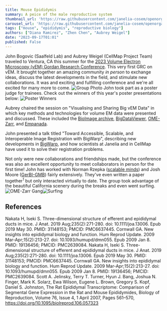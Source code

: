 ```yaml
---
title: Mouse Epididymis
summary: A peice of the male reproductive system
thumbnail_url: 'https://raw.githubusercontent.com/janelia-cosem/openorganelle-blog/main/assets/'
carousel_url: 'https://raw.githubusercontent.com/janelia-cosem/openorganelle-blog/main/assets/'
tags: ["mouse", "epididymis", "reproductive biology"]
authors: ["Diana Ramirez", "Zhen Chen", "Aubrey Weigel"]
date: "2023-09-17T01:01"
published: False
---
```

John Bogovic (Saalfeld Lab) and Aubrey Weigel (CellMap Project Team) traveled to Ventura, CA this summer for the [2023 Volume Electron Microscopy (vEM) Gordan Research Conference](https://www.grc.org/volume-electron-microscopy-conference/2023/). This very first GRC on vEM. It brought together an amazing community *in person* to exchange ideas, discuss the latest developments in the field, and stimulate new collaborations. It was and exciting and fulfilling conference and we're all excited for many more to come.
![Group Photo](https://raw.githubusercontent.com/janelia-cosem/openorganelle-blog/main/assets/vem-group-2.png)
John took part as a poster judge for trainees. Check out the winners of this year's poster presentations below:
![Poster Winners](https://raw.githubusercontent.com/janelia-cosem/openorganelle-blog/main/assets/poster-winners.jpg)

Aubrey chaired the session on "Visualising and Sharing Big vEM Data" in which key methods and technologies 
for volume EM data were presented and discussed. These included the [BioImage archive](https://www.ebi.ac.uk/bioimage-archive/),
[BigDataViewer](https://www.nature.com/articles/nmeth.3392), [OME-Zarr](https://www.ncbi.nlm.nih.gov/pmc/articles/PMC9980008/), and
[Empanada](https://volume-em.github.io/empanada.html). 

John presented a talk titled "Toward Accessible, Scalable, and Interoperable Image Registration with BigWarp", describing 
new developments in [BigWarp](https://imagej.net/plugins/bigwarp), and how scientists at Janelia and in CellMap have used it
to solve their registration problems.

Not only were new collaborations and friendships made, but the conference was also an excellent opportunity to meet collaborators in person for the first time! John has worked with Norman Rzepka ([scalable minds](https://scalableminds.com)) and Josh Moore ([GerBI-GMB](https://gerbi-gmb.de)) fairly extensively. They've even written a paper together<sup>1</sup> but only interacted virtually to date. The group took advantage of the beautiful California scenery during the breaks and even went surfing.
![OME-Zarr Gang](https://raw.githubusercontent.com/janelia-cosem/openorganelle-blog/main/assets/josh-john-norman.jpg)![Surfing](https://raw.githubusercontent.com/janelia-cosem/openorganelle-blog/main/assets/vem-grc-surf.png)



## References
Nakata H, Iseki S. Three-dimensional structure of efferent and epididymal ducts in mice. J Anat. 2019 Aug;235(2):271-280. doi: 10.1111/joa.13006. Epub 2019 May 30. PMID: 31148153; PMCID: PMC6637445.
Cornwall GA. New insights into epididymal biology and function. Hum Reprod Update. 2009 Mar-Apr;15(2):213-27. doi: 10.1093/humupd/dmn055. Epub 2009 Jan 8. PMID: 19136456; PMCID: PMC2639084. 
Nakata H, Iseki S. Three-dimensional structure of efferent and epididymal ducts in mice. J Anat. 2019 Aug;235(2):271-280. doi: 10.1111/joa.13006. Epub 2019 May 30. PMID: 31148153; PMCID: PMC6637445.
Cornwall GA. New insights into epididymal biology and function. Hum Reprod Update. 2009 Mar-Apr;15(2):213-27. doi: 10.1093/humupd/dmn055. Epub 2009 Jan 8. PMID: 19136456; PMCID: PMC2639084. 
Scott A. Jelinsky, Terry T. Turner, Hyun J. Bang, Joshua N. Finger, Mark K. Solarz, Ewa Wilson, Eugene L. Brown, Gregory S. Kopf, Daniel S. Johnston, The Rat Epididymal Transcriptome: Comparison of Segmental Gene Expression in the Rat and Mouse Epididymides, Biology of Reproduction, Volume 76, Issue 4, 1 April 2007, Pages 561–570, https://doi.org/10.1095/biolreprod.106.057323

